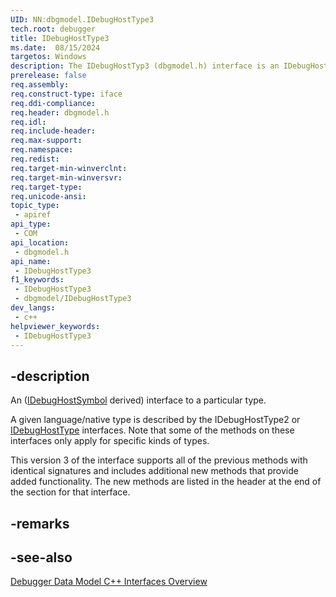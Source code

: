 ```yaml
---
UID: NN:dbgmodel.IDebugHostType3
tech.root: debugger
title: IDebugHostType3
ms.date:  08/15/2024
targetos: Windows
description: The IDebugHostTyp3 (dbgmodel.h) interface is an IDebugHostSymbol derived interface that provides access to a particular type.
prerelease: false
req.assembly: 
req.construct-type: iface
req.ddi-compliance: 
req.header: dbgmodel.h
req.idl: 
req.include-header: 
req.max-support: 
req.namespace: 
req.redist: 
req.target-min-winverclnt: 
req.target-min-winversvr: 
req.target-type: 
req.unicode-ansi: 
topic_type:
 - apiref
api_type:
 - COM
api_location:
 - dbgmodel.h
api_name:
 - IDebugHostType3
f1_keywords:
 - IDebugHostType3
 - dbgmodel/IDebugHostType3
dev_langs:
 - c++
helpviewer_keywords:
 - IDebugHostType3
---
```


## -description

An ([IDebugHostSymbol](nn-dbgmodel-idebughostsymbol.md) derived) interface to a particular type.

A given language/native type is described by the IDebugHostType2 or [IDebugHostType](nn-dbgmodel-idebughosttype.md) interfaces. Note that some of the methods on these interfaces only apply for specific kinds of types.

This version 3 of the interface supports all of the previous methods with identical signatures and includes additional new methods that provide added functionality. The new methods are listed in the header at the end of the section for that interface.

## -remarks

## -see-also

[Debugger Data Model C++ Interfaces Overview](/windows-hardware/drivers/debugger/data-model-cpp-overview)